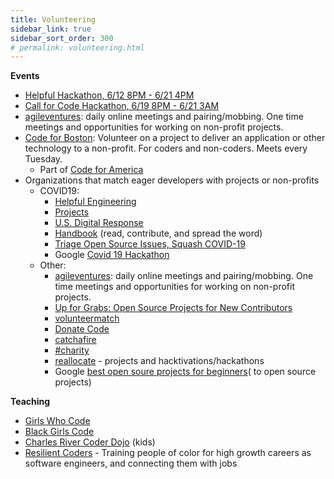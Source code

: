 ```yaml
---
title: Volunteering
sidebar_link: true
sidebar_sort_order: 300
# permalink: volunteering.html
---
```



**Events**

- [Helpful Hackathon, 6/12 8PM - 6/21 4PM](https://www.eventbrite.com/e/helpful-hackathon--tickets-106035535140)
- [Call for Code Hackathon, 6/19 8PM - 6/21 3AM](https://www.eventbrite.com/e/call-for-code-2020-june-tickets-100879818252)
- [agileventures](agileventures.org): daily online meetings and pairing/mobbing.  One time meetings and opportunities for working on non-profit projects.
- [Code for Boston](https://www.meetup.com/code-for-boston): Volunteer on a project to deliver an application or other technology to a non-profit.  For coders and non-coders.  Meets every Tuesday.
    - Part of [Code for America](https://www.codeforamerica.org)
- Organizations that match eager developers with projects or non-profits
  - COVID19:
    - [Helpful Engineering](https://www.helpfulengineering.org/)
    - [Projects](https://helpwithcovid.com/projects)
    - [U.S. Digital Response](https://www.usdigitalresponse.org/)
    - [Handbook](https://www.usdigitalresponse.org/) (read, contribute, and spread the word)
    - [Triage Open Source Issues, Squash COVID-19](https://www.codetriage.com/)
    - Google [Covid 19 Hackathon](https://www.google.com/search?q=covid+hackathon)
  - Other:
    - [agileventures](agileventures.org): daily online meetings and pairing/mobbing.  One time meetings and opportunities for working on non-profit projects.
    - [Up for Grabs: Open Source Projects for New Contributors](https://up-for-grabs.net)
    - [volunteermatch](https://volunteermatch.org)
    - [Donate Code](https://www.donatecode.com/)
    - [catchafire](https://www.catchafire.org/)
    - [#charity](https://hashtagcharity.org/)
    - [reallocate](https://reallocate.org/) - projects and hacktivations/hackathons
    - Google [best open soure projects for beginners](https://www.google.com/search?q=best+open+source+projects+for+beginners&oq=best+open+source+projects+for+beginner)( to open source projects)

**Teaching**
- [Girls Who Code](https://girlswhocode.com/)
- [Black Girls Code](http://www.blackgirlscode.com)
- [Charles River Coder Dojo](https://charlesrivercoderdojo.wordpress.com/about.) (kids)
- [Resilient Coders](https://www.resilientcoders.org) - Training people of color for high growth careers as software engineers, and connecting them with jobs
